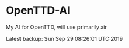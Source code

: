 # OpenTTD-AI
My AI for OpenTTD, will use primarily air

Latest backup: Sun Sep 29 08:26:01 UTC 2019
